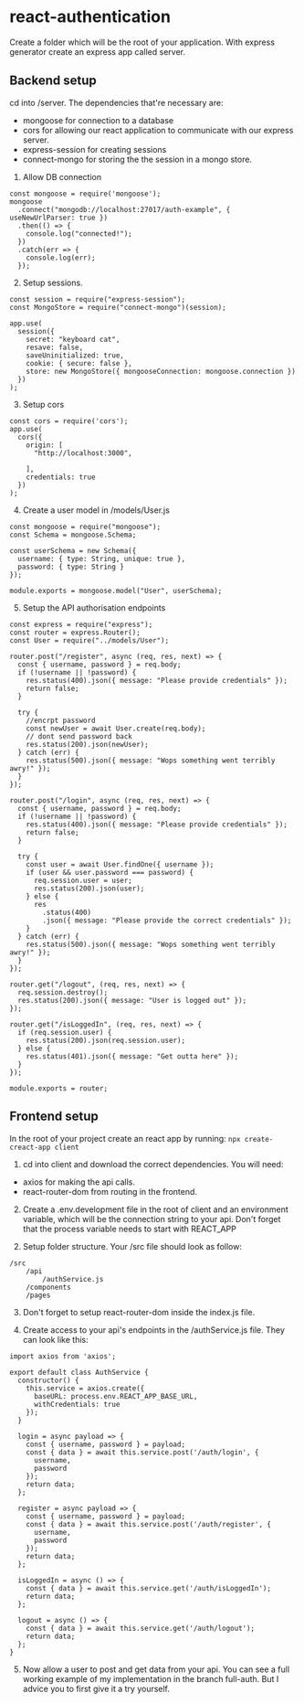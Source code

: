 # react-authentication

Create a folder which will be the root of your application.
With express generator create an express app called server.

## Backend setup

cd into /server. The dependencies that're necessary are:

- mongoose for connection to a database
- cors for allowing our react application to communicate with our express server.
- express-session for creating sessions
- connect-mongo for storing the the session in a mongo store.

1. Allow DB connection

```
const mongoose = require('mongoose');
mongoose
  .connect("mongodb://localhost:27017/auth-example", { useNewUrlParser: true })
  .then(() => {
    console.log("connected!");
  })
  .catch(err => {
    console.log(err);
  });

```

2. Setup sessions.

```
const session = require("express-session");
const MongoStore = require("connect-mongo")(session);

app.use(
  session({
    secret: "keyboard cat",
    resave: false,
    saveUninitialized: true,
    cookie: { secure: false },
    store: new MongoStore({ mongooseConnection: mongoose.connection })
  })
);
```

3. Setup cors

```
const cors = require('cors');
app.use(
  cors({
    origin: [
      "http://localhost:3000",

    ],
    credentials: true
  })
);
```

4. Create a user model in /models/User.js

```
const mongoose = require("mongoose");
const Schema = mongoose.Schema;

const userSchema = new Schema({
  username: { type: String, unique: true },
  password: { type: String }
});

module.exports = mongoose.model("User", userSchema);
```

5. Setup the API authorisation endpoints

```
const express = require("express");
const router = express.Router();
const User = require("../models/User");

router.post("/register", async (req, res, next) => {
  const { username, password } = req.body;
  if (!username || !password) {
    res.status(400).json({ message: "Please provide credentials" });
    return false;
  }

  try {
    //encrpt password
    const newUser = await User.create(req.body);
    // dont send password back
    res.status(200).json(newUser);
  } catch (err) {
    res.status(500).json({ message: "Wops something went terribly awry!" });
  }
});

router.post("/login", async (req, res, next) => {
  const { username, password } = req.body;
  if (!username || !password) {
    res.status(400).json({ message: "Please provide credentials" });
    return false;
  }

  try {
    const user = await User.findOne({ username });
    if (user && user.password === password) {
      req.session.user = user;
      res.status(200).json(user);
    } else {
      res
        .status(400)
        .json({ message: "Please provide the correct credentials" });
    }
  } catch (err) {
    res.status(500).json({ message: "Wops something went terribly awry!" });
  }
});

router.get("/logout", (req, res, next) => {
  req.session.destroy();
  res.status(200).json({ message: "User is logged out" });
});

router.get("/isLoggedIn", (req, res, next) => {
  if (req.session.user) {
    res.status(200).json(req.session.user);
  } else {
    res.status(401).json({ message: "Get outta here" });
  }
});

module.exports = router;
```

## Frontend setup

In the root of your project create an react app by running: `npx create-creact-app client`

1. cd into client and download the correct dependencies. You will need:

- axios for making the api calls.
- react-router-dom from routing in the frontend.

2. Create a .env.development file in the root of client and an environment variable, which will be the connection string to your api. Don't forget that the process variable needs to start with REACT_APP

2) Setup folder structure.
   Your /src file should look as follow:

```
/src
    /api
        /authService.js
    /components
    /pages
```

3. Don't forget to setup react-router-dom inside the index.js file.

4. Create access to your api's endpoints in the /authService.js file. They can look like this:

```
import axios from 'axios';

export default class AuthService {
  constructor() {
    this.service = axios.create({
      baseURL: process.env.REACT_APP_BASE_URL,
      withCredentials: true
    });
  }

  login = async payload => {
    const { username, password } = payload;
    const { data } = await this.service.post('/auth/login', {
      username,
      password
    });
    return data;
  };

  register = async payload => {
    const { username, password } = payload;
    const { data } = await this.service.post('/auth/register', {
      username,
      password
    });
    return data;
  };

  isLoggedIn = async () => {
    const { data } = await this.service.get('/auth/isLoggedIn');
    return data;
  };

  logout = async () => {
    const { data } = await this.service.get('/auth/logout');
    return data;
  };
}
```

5. Now allow a user to post and get data from your api. You can see a full working example of my implementation in the branch full-auth. But I advice you to first give it a try yourself.
